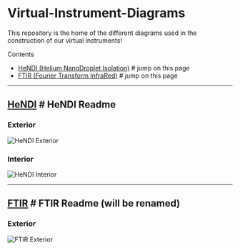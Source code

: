 # Virtual-Instrument-Diagrams
This repository is the home of the different diagrams used in the construction of our virtual instruments!

Contents
* [HeNDI (Helium NanoDroplet Isolation)]() # jump on this page
* [FTIR (Fourier Transform InfraRed)]() # jump on this page

***

## [HeNDI]() # HeNDI Readme

### Exterior

![HeNDI Exterior](https://raw.githubusercontent.com/RastonLab/Virtual-Instrument-Diagrams/main/hendi/hendi-exterior.svg)

### Interior

![HeNDI Interior](https://raw.githubusercontent.com/RastonLab/Virtual-Instrument-Diagrams/main/hendi/hendi-interior.svg)

***

## [FTIR]() # FTIR Readme (will be renamed)

### Exterior

![FTIR Exterior](https://raw.githubusercontent.com/RastonLab/Virtual-Instrument-Diagrams/main/ftir/FTIR_3.svg)
